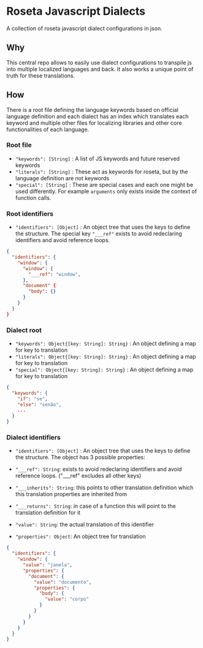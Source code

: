 # Roseta Javascript Dialects

A collection of roseta javascript dialect configurations in json.

## Why

This central repo allows to easily use dialect configurations to transpile js
into multiple localized languages and back. It also works a unique point of
truth for these translations.

## How

There is a root file defining the language keywords based on official language
definition and each dialect has an index which translates each keyword and
multiple other files for localizing libraries and other core functionalities of
each language.

### Root file

- `"keywords": [String]` : A list of JS keywords and future reserved keywords
- `"literals": [String]` : These act as keywords for roseta, but by the language definition are not keywords 
- `"special": [String]` : These are special cases and each one might be used differently. For example `arguments` only exists inside the context of function calls.

### Root identifiers

- `"identifiers": [Object]` : An object tree that uses the keys to define the structure. The special key `"___ref"` exists to avoid redeclaring identifiers and avoid reference loops.

```json
{
  "identifiers": {
    "window": {
      "window": {
        "___ref": "window",
      },
      "document" {
        "body": {}
      }
    }
  }
}
```

### Dialect root

- `"keywords": Object{[key: String]: String}` : An object defining a map for key to translation
- `"literals": Object{[key: String]: String}` : An object defining a map for key to translation
- `"special": Object{[key: String]: String}` : An object defining a map for key to translation

```json
{
  "keywords": {
    "if": "se",
    "else": "senão",
    ...
  }
}
```

### Dialect identifiers 

- `"identifiers": [Object]` : An object tree that uses the keys to define the structure. The object has 3 possible properties:


- `"___ref": String`: exists to avoid redeclaring identifiers and avoid reference loops. ("___ref" excludes all other keys)

- `"___inherits": String`: this points to other translation definition which this translation properties are inherited from
- `"___returns": String`: in case of a function this will point to the translation definition for it
- `"value": String`: the actual translation of this identifier 
- `"properties": Object`: An object tree for translation

```json
{
  "identifiers": {
    "window": {
      "value": "janela",
      "properties": {
        "document": {
          "value": "documento",
          "properties": {
            "body": {
              "value": "corpo"
            }
          }
        }
      }
    }
  }
}
```
